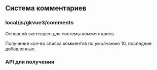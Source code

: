 ## Система комментариев

### local/js/gkvue3/comments
Основной экстеншен для системы комментариев

Получение кол-во списка комментов по умолчанию 10, последние добавленные.

### API для получения
